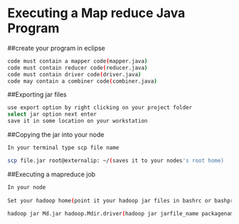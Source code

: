 
# Executing a Map reduce Java Program


##create your program in eclipse

```sh
code must contain a mapper code(mapper.java) 
code must contain reducer code(reducer.java)
code must contain driver code(driver.java)
code may contain a combiner code(combiner.java) 
```

##Exporting jar files

```sh
use export option by right clicking on your project folder
select jar option next enter
save it in some location on your workstation
```
##Copying the jar into your node

```sh
In your terminal type scp file name 

scp file.jar root@externalip: ~/(saves it to your nodes's root home)
```
##Executing a mapreduce job
```sh
In your node
 
Set your hadoop home(point it your hadoop jar files in bashrc or bashprofile and source it)
 
hadoop jar Md.jar hadoop.Mdir.driver(hadoop jar jarfile_name packagename.driver_code_classname)
```




